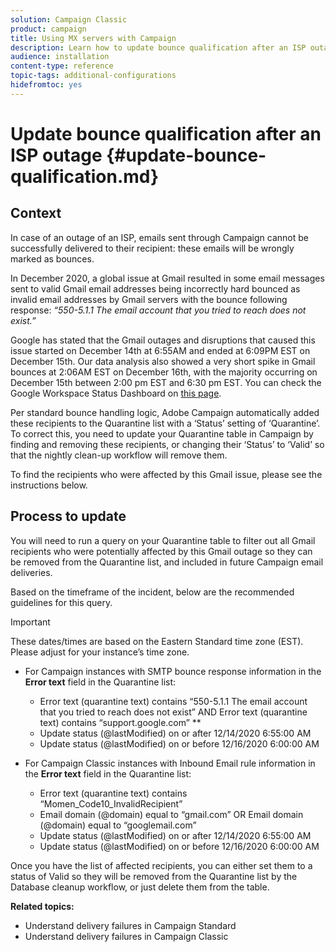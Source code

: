 ```yaml
---
solution: Campaign Classic
product: campaign
title: Using MX servers with Campaign
description: Learn how to update bounce qualification after an ISP outage.
audience: installation
content-type: reference
topic-tags: additional-configurations
hidefromtoc: yes
---
```


# Update bounce qualification after an ISP outage {#update-bounce-qualification.md}

## Context

In case of an outage of an ISP,  emails sent through Campaign cannot be successfully delivered to their recipient: these emails will be wrongly marked as bounces. 

In December 2020, a global issue at Gmail resulted in some email messages sent to valid Gmail email addresses being incorrectly hard bounced as invalid email addresses by Gmail servers with the bounce following response: *“550-5.1.1 The email account that you tried to reach does not exist.”*

Google has stated that the Gmail outages and disruptions that caused this issue started on December 14th at 6:55AM and ended at 6:09PM EST on December 15th. Our data analysis also showed a very short spike in Gmail bounces at 2:06AM EST on December 16th, with the majority occurring on December 15th between 2:00 pm EST and 6:30 pm EST. You can check the Google Workspace Status Dashboard on [this page](https://www.google.com/appsstatus#hl=en&v=status).

Per standard bounce handling logic, Adobe Campaign automatically added these recipients to the Quarantine list with a ‘Status’ setting of ‘Quarantine’. To correct this, you need to update your Quarantine table in Campaign by finding and removing these recipients, or changing their ‘Status’ to ‘Valid’ so that the nightly clean-up workflow will remove them. 

To find the recipients who were affected by this Gmail issue, please see the instructions below.

## Process to update

You will need to run a query on your Quarantine table to filter out all Gmail recipients who were potentially affected by this Gmail outage so they can be removed from the Quarantine list, and included in future Campaign email deliveries.

Based on the timeframe of the incident, below are the recommended guidelines for this query.

>[!IMPORTANT]
>
>These dates/times are based on the Eastern Standard time zone (EST). Please adjust for your instance’s time zone.

* For Campaign instances with SMTP bounce response information in the **Error text** field in the Quarantine list:

    * Error text (quarantine text) contains “550-5.1.1 The email account that you tried to reach does not exist” AND Error text (quarantine text) contains “support.google.com” **
    * Update status (@lastModified) on or after 12/14/2020 6:55:00 AM  
    * Update status (@lastModified) on or before 12/16/2020 6:00:00 AM

* For Campaign Classic instances with Inbound Email rule information in the **Error text** field in the Quarantine list:

    * Error text (quarantine text) contains “Momen_Code10_InvalidRecipient”
    * Email domain (@domain) equal to “gmail.com” OR Email domain (@domain) equal to “googlemail.com”
    * Update status (@lastModified) on or after 12/14/2020 6:55:00 AM  
    * Update status (@lastModified) on or before 12/16/2020 6:00:00 AM

Once you have the list of affected recipients, you can either set them to a status of Valid so they will be removed from the Quarantine list by the Database cleanup workflow, or just delete them from the table.

**Related topics:**
* Understand delivery failures in Campaign Standard
* Understand delivery failures in Campaign Classic

